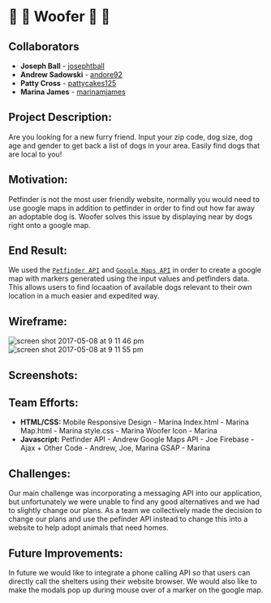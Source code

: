 # :dog: :dog: Woofer :dog: :dog:

## Collaborators 
* **Joseph Ball** - [josephtball](https://github.com/josephtball)
* **Andrew Sadowski** - [andore92](https://github.com/andore92)
* **Patty Cross** - [pattycakes125](https://github.com/pattycakes125)
* **Marina James** - [marinamjames](https://github.com/marinamjames)

## Project Description: 
Are you looking for a new furry friend. Input your zip code, dog size, dog age and gender to get back a list of dogs in your area. Easily find dogs that are local to you! 

## Motivation: 
Petfinder is not the most user friendly website, normally you would need to use google maps in addition to petfinder in order to find out how far away an adoptable dog is. Woofer solves this issue by displaying near by dogs right onto a google map. 

## End Result: 
We used the [`Petfinder API`](https://www.petfinder.com/developers/api-docs) and [`Google Maps API`](https://developers.google.com/maps/) in order to create a google map with markers generated using the input values and petfinders data. This allows users to find locaation of available dogs relevant to their own location in a much easier and expedited way. 

## Wireframe:
![screen shot 2017-05-08 at 9 11 46 pm](https://cloud.githubusercontent.com/assets/26077051/25831557/0a1396d8-3433-11e7-986d-aefb112fd561.png)
![screen shot 2017-05-08 at 9 11 55 pm](https://cloud.githubusercontent.com/assets/26077051/25831570/1ca6be4c-3433-11e7-80c4-747e22a4b4d6.png)

## Screenshots: 


## Team Efforts:
* **HTML/CSS:** 
Mobile Responsive Design - Marina
Index.html - Marina
Map.html - Marina
style.css - Marina
Woofer Icon - Marina
* **Javascript:** Petfinder API - Andrew
		Google Maps API - Joe
		Firebase - 
		Ajax + Other Code - Andrew, Joe, Marina 
		GSAP - Marina

## Challenges: 
Our main challenge was incorporating a messaging API into our application, but unfortunately we were unable to find any good alternatives and we had to slightly change our plans. As a team we collectively made the decision to change our plans and use the pefinder API instead to change this into a website to help adopt animals that need homes.

## Future Improvements: 
In future we would like to integrate a phone calling API so that users can directly call the shelters using their website browser. We would also like to make the modals pop up during mouse over of a marker on the google map. 
